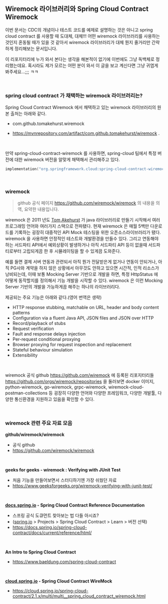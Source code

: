 ## Wiremock 라이브러리와 Spring Cloud Contract Wiremock

이번 문서는 CDC의 개념이나 테스트 코드를 예제로 설명하는 것은 아니고 spring cloud contract 를 사용할 때 도대체, 대체!!! 어떤 wiremock 라이브러리를 사용하는 것인지 혼동될 때가 있을 것 같아서 wiremock 라이브러리가 대체 뭔지 줄거리만 간략하게 정리해보는 문서입니다.<br>

이 리포지터리에 누가 와서 본다는 생각을 해본적이 없기에 이번에도 그냥 독백체로 정리했는데요. 혹시라도 제가 모르는 어떤 분이 와서 이 글을 보고 계신다면 그냥 귀엽게 봐주세요…;;; ㅋㅋ<br>

<br>



### spring cloud contract 가 채택하는 wiremock 라이브러리는?

Spring Cloud Contract Wiremock 에서 채택하고 있는 wiremock 라이브러리의 원본 출처는 아래와 같다.

- com.github.tomakehurst.wiremock

- https://mvnrepository.com/artifact/com.github.tomakehurst/wiremock .

<br>



만약 spring-cloud-contract-wiremock 를 사용하면, spring-cloud 팀에서 특정 버전에 대한 wiremock 버전을 알맞게 채택해서 관리해주고 있다.

```kotlin
implementation("org.springframework.cloud:spring-cloud-contract-wiremock")
```

<br>



### wiremock

> github 공식 페이지 https://github.com/wiremock/wiremock 의 내용을 의역, 요약한 내용입니다.

wiremock 은 2011 년도 [Tom Akehurst](https://github.com/tomakehurst) 가 java 라이브러리로 만들기 시작해서 여러 프로그래밍 언어와 여러가지 스택으로 전파됐다. 현재 wiremock 은 매월 5백만 다운로드를 기록하는 굉장히 대중적인 API Mock 테스팅을 위한 오픈소스라이브러리가 됐다. wiremock 을 사용하면 안정적인 테스트와 개발환경을 만들수 있다. 그리고 연동해야 하는 서드파티 API에서 예외상황이 발생하거나 아직 서드파티 API 등이 없을때 서드파티로부터 고립되게끔 한 후 시뮬레이팅을 할 수 있게끔 도와준다.<br>

예를 들면 결제 서버 연동과 관련되서 아직 뭔가 전달받은게 없거나 연동이 안되거나, 아직 PG사와 계약을 하지 않은 상황에서 아무것도 안하고 있으면 시간적, 인적 리소스가 낭비되는데, 이때 보통 Mocking Server 기반으로 개발을 하면, 특정 HttpStatus 에 어떻게 동작할지를 정의해서 기능 개발을 시작할 수 있다. wiremock 은 이런 Mocking Server 기반의 개발을 가능하게끔 해주는 하나의 라이브러리다.<br>

제공되는 주요 기능은 아래와 같다.(영어 번역은 생략)

- HTTP response stubbing, matchable on URL, header and body content patterns
- Configuration via a fluent Java API, JSON files and JSON over HTTP
- Record/playback of stubs
- Request verification
- Fault and response delays injection
- Per-request conditional proxying
- Browser proxying for request inspection and replacement
- Stateful behaviour simulation
- Extensibility

<br>

wiremock 공식 github https://github.com/wiremock  에 등록된 리포지터리들 https://github.com/orgs/wiremock/repositories 을 둘러보면 docker 이미지, python-wiremock, go-wiremock, grpc-wiremock, wiremock-cloud-postman-collections 등 굉장히 다양한 언어와 다양한 프레임워크, 다양한 개발툴, 다양한 통신환경을 지원하고 있음을 확인할 수 있다.

<br>



### wiremock 관련 주요 자료 모음

**github/wiremock/wiremock**

- 공식 github
- https://github.com/wiremock/wiremock

<br>

**geeks for geeks - wiremock : Verifying with JUnit Test**

- 처음 기능을 만들어보면서 스터디하기엔 가장 쉬웠던 자료
- https://www.geeksforgeeks.org/wiremock-verifying-with-junit-test/

<br>

**[docs.spring.io](http://docs.spring.io) - Spring Cloud Contract Reference Documentation**

- 스프링 공식 도큐먼트 찾아보는 법 다들 아시죠?
- ([spring.io](http://spring.io) > Projects > Spring Cloud Contract > Learn > 버전 선택)
- https://docs.spring.io/spring-cloud-contract/docs/current/reference/html/

<br>

**An Intro to Spring Cloud Contract**

- https://www.baeldung.com/spring-cloud-contract

<br>

**[cloud.spring.io](http://cloud.spring.io) - Spring Cloud Contract WireMock**

- https://cloud.spring.io/spring-cloud-contract/2.1.x/multi/multi__spring_cloud_contract_wiremock.html

<br>